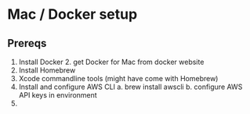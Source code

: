 <!-- TITLE: Macdocker -->
<!-- SUBTITLE: A quick summary of Macdocker -->

# Mac / Docker setup

## Prereqs

1. Install Docker
	2. get Docker for Mac from docker website
2. Install Homebrew
2. Xcode  commandline tools (might have come with Homebrew)
2. Install and configure AWS CLI
	a. brew install awscli
	b. configure AWS API keys in environment
2. 
